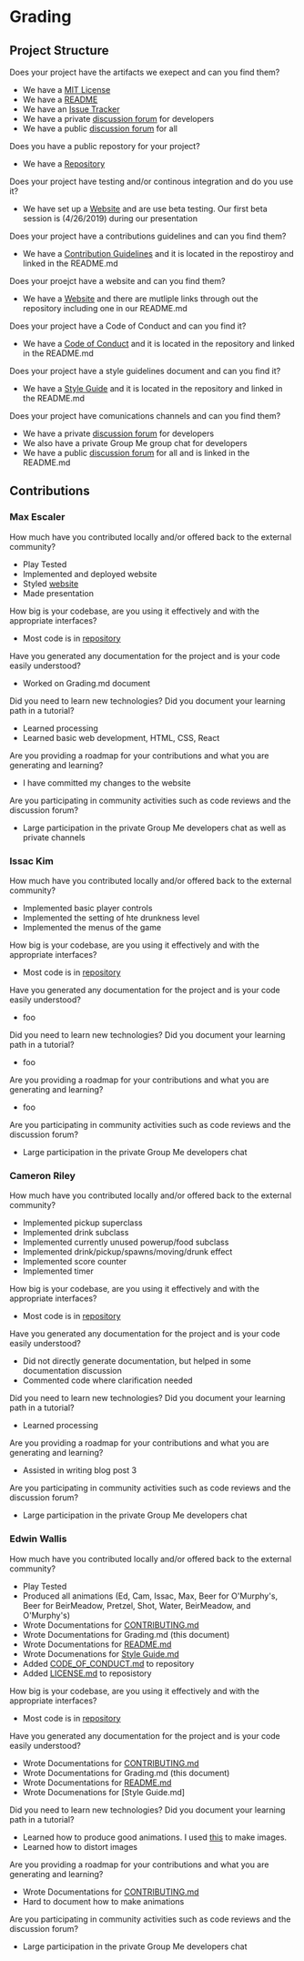 # Grading  
## Project Structure
Does your project have the artifacts we exepect and can you find them?
- We have a [MIT License](LICENSE) 
- We have a [README](README.md)
- We have an [Issue Tracker](https://github.com/meowskers/BeirRun/issues)
- We have a private [discussion forum](https://chat.rcos.io/open-source/channels/beirrun) for developers
- We have a public [discussion forum](https://discordapp.com/invite/8amPvy) for all

Does you have a public repostory for your project?
- We have a [Repository](https://github.com/meowskers/BeirRun)  

Does your project have testing and/or continous integration and do you use it?
- We have set up a [Website](https://max-escaler.github.io/BeirRun/) and are use beta testing. Our first beta session is (4/26/2019) during our presentation

Does your project have a contributions guidelines and can you find them?
- We have a [Contribution Guidelines](CONTRIBUTING.md) and it is located in the repostiroy and linked in the README.md  

Does your proejct have a website and can you find them?
- We have a [Website](https://max-escaler.github.io/BeirRun/) and there are mutliple links through out the repository including one in our README.md  

Does your project have a Code of Conduct and can you find it?  
- We have a [Code of Conduct](https://github.com/meowskers/BeirRun/blob/master/CODE_OF_CONDUCT.md) and it is located in the repository and linked in the README.md 

Does your project have a style guidelines document and can you find it?
-  We have a [Style Guide](https://github.com/meowskers/BeirRun/blob/master/Style%20Guide.md) and it is located in the repository and linked in the README.md

Does your project have comunications channels and can you find them?  
- We have a private [discussion forum](https://chat.rcos.io/open-source/channels/beirrun) for developers
- We also have a private Group Me group chat for developers
- We have a public [discussion forum](https://discordapp.com/invite/8amPvy) for all and is linked in the README.md

## Contributions 
### Max Escaler  
How much have you contributed locally and/or offered back to the external community?  
- Play Tested  
- Implemented and deployed website  
- Styled [website](https://max-escaler.github.io/BeirRun/)  
- Made presentation  

How big is your codebase, are you using it effectively and with the appropriate interfaces?   
- Most code is in [repository](https://github.com/meowskers/BeirRun)

Have you generated any documentation for the project and is your code easily understood?  
- Worked on Grading.md document

Did you need to learn new technologies? Did you document your learning path in a tutorial?  
- Learned processing
- Learned basic web development, HTML, CSS, React

Are you providing a roadmap for your contributions and what you are generating and learning?  
- I have committed my changes to the website

Are you participating in community activities such as code reviews and the discussion forum?  
- Large participation in the private Group Me developers chat as well as private channels  

### Issac Kim
How much have you contributed locally and/or offered back to the external community?  
- Implemented basic player controls  
- Implemented the setting of hte drunkness level  
- Implemented the menus of the game    

How big is your codebase, are you using it effectively and with the appropriate interfaces?   
- Most code is in [repository](https://github.com/meowskers/BeirRun)

Have you generated any documentation for the project and is your code easily understood?  
- foo

Did you need to learn new technologies? Did you document your learning path in a tutorial?  
- foo

Are you providing a roadmap for your contributions and what you are generating and learning?  
- foo

Are you participating in community activities such as code reviews and the discussion forum?  
- Large participation in the private Group Me developers chat  

### Cameron Riley  
How much have you contributed locally and/or offered back to the external community?  
- Implemented pickup superclass  
- Implemented drink subclass  
- Implemented currently unused powerup/food subclass  
- Implemented drink/pickup/spawns/moving/drunk effect
- Implemented score counter
- Implemented timer

How big is your codebase, are you using it effectively and with the appropriate interfaces?   
- Most code is in [repository](https://github.com/meowskers/BeirRun)

Have you generated any documentation for the project and is your code easily understood?  
- Did not directly generate documentation, but helped in some documentation discussion
- Commented code where clarification needed

Did you need to learn new technologies? Did you document your learning path in a tutorial?  
- Learned processing

Are you providing a roadmap for your contributions and what you are generating and learning?  
- Assisted in writing blog post 3

Are you participating in community activities such as code reviews and the discussion forum?  
- Large participation in the private Group Me developers chat  

### Edwin Wallis  
How much have you contributed locally and/or offered back to the external community?  
- Play Tested  
- Produced all animations (Ed, Cam, Issac, Max, Beer for O'Murphy's, Beer for BeirMeadow, Pretzel, Shot, Water, BeirMeadow, and O'Murphy's) 
- Wrote Documentations for [CONTRIBUTING.md](CONTRIBUTING.md)  
- Wrote Documentations for Grading.md (this document)
- Wrote Documentations for [README.md](README.md)
- Wrote Documenations for [Style Guide.md](https://github.com/meowskers/BeirRun/blob/master/Style%20Guide.md)
- Added [CODE_OF_CONDUCT.md](CODE_OF_CONDUCT.md) to repository 
- Added [LICENSE.md](LICENSE.md) to reposistory 

How big is your codebase, are you using it effectively and with the appropriate interfaces?   
- Most code is in [repository](https://github.com/meowskers/BeirRun)

Have you generated any documentation for the project and is your code easily understood?  
- Wrote Documentations for [CONTRIBUTING.md](CONTRIBUTING.md)  
- Wrote Documentations for Grading.md (this document)
- Wrote Documentations for [README.md](README.md)
- Wrote Documenations for [Style Guide.md]

Did you need to learn new technologies? Did you document your learning path in a tutorial?  
- Learned how to produce good animations. I used [this](https://www.pixilart.com) to make images.  
- Learned how to distort images  

Are you providing a roadmap for your contributions and what you are generating and learning?  
- Wrote Documentations for [CONTRIBUTING.md](CONTRIBUTING.md)  
- Hard to document how to make animations  

Are you participating in community activities such as code reviews and the discussion forum?  
- Large participation in the private Group Me developers chat  



